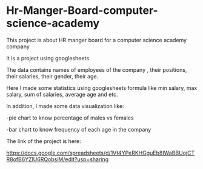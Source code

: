 # Hr-Manger-Board-computer-science-academy

This project is about HR manger board for a computer science academy company

It is a project using googlesheets

The data contains names of employees of the company , their positions, their salaries, their gender, their age.

Here I made some statistics using googlesheets formula like min salary, max salary, sum of salaries, average age and etc. 

In addition, I made some data visualization like:

-pie chart to know percentage of males vs females

-bar chart to know frequency of each age in the company

The link of the project is here:

https://docs.google.com/spreadsheets/d/1Vt4YPeRKHGguEb8IWaBBUojCTR8ofB6YZlU6RQobsiM/edit?usp=sharing
